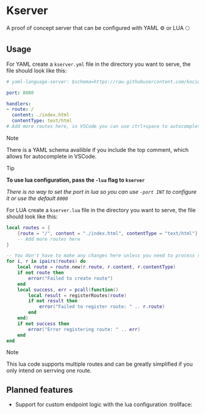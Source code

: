 # Kserver
 
A proof of concept server that can be configured with YAML ⚙️ or LUA 🌕

## Usage

For YAML create a `kserver.yml` file in the directory you want to serve, 
the file should look like this:

```yaml copy
# yaml-language-server: $schema=https://raw.githubusercontent.com/kociumba/kserver/main/.kserver

port: 8080

handlers:
- route: /
  content: ./index.html
  contentType: text/html
# Add more routes here, in VSCode you can use ctrl+space to autocomplete the array
```

>[!NOTE]
> There is a YAML schema availible if you include the top comment, which allows for autocomplete in VSCode.

> [!TIP]
>**To use lua configuration, pass the `-lua` flag to `kserver`**
>
>*There is no way to set the port in lua so you can use `-port INT` to configure it or use the default `8000`*

For LUA create a `kserver.lua` file in the directory you want to serve,
the file should look like this:

```lua copy
local routes = {
    {route = "/", content = "./index.html", contentType = "text/html"},
    -- Add more routes here
}

-- You don't have to make any changes here unless you need to process something before registering.
for i, r in ipairs(routes) do
    local route = route.new(r.route, r.content, r.contentType)
    if not route then
        error("Failed to create route")
    end
    local success, err = pcall(function()
        local result = registerRoutes(route)
        if not result then
            error("Failed to register route: " .. r.route)
        end
    end)
    if not success then
        error("Error registering route: " .. err)
    end
end
```

>[!NOTE]
> This lua code supports multiple routes and can be greatly simplified if you only intend on serrving one route.

## Planned features

- Support for custom endpoint logic with the lua configuration :trollface:
